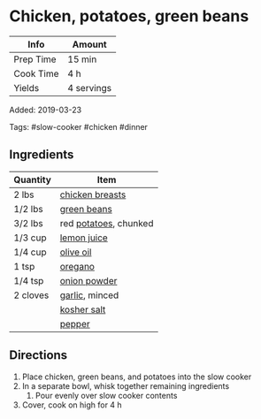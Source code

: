 # Chicken, potatoes, green beans

| Info      | Amount     |
| --------- | ---------- |
| Prep Time | 15 min     |
| Cook Time | 4 h        |
| Yields    | 4 servings |

Added: 2019-03-23

Tags: #slow-cooker #chicken #dinner

## Ingredients

| Quantity | Item                                                 |
| -------- | ---------------------------------------------------- |
| 2 lbs    | [chicken breasts](../_ingredients/chicken-breast.md) |
| 1/2 lbs  | [green beans](../_ingredients/green-beans.md)        |
| 3/2 lbs  | red [potatoes](../_ingredients/potato.md), chunked   |
| 1/3 cup  | [lemon juice](../_ingredients/lemon-juice.md)        |
| 1/4 cup  | [olive oil](../_ingredients/olive-oil.md)            |
| 1 tsp    | [oregano](../_ingredients/oregano.md)                |
| 1/4 tsp  | [onion powder](../_ingredients/onion-powder.md)      |
| 2 cloves | [garlic](../_ingredients/garlic.md), minced          |
|          | [kosher salt](../_ingredients/kosher-salt.md)        |
|          | [pepper](../_ingredients/pepper.md)                  |

## Directions

1. Place chicken, green beans, and potatoes into the slow cooker
2. In a separate bowl, whisk together remaining ingredients
   1. Pour evenly over slow cooker contents
3. Cover, cook on high for 4 h
